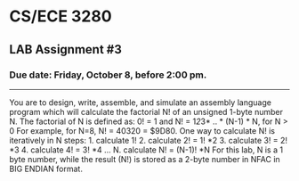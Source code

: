 # CS/ECE 3280 
## LAB Assignment #3 
### Due date: Friday, October 8, before 2:00 pm. 
*****************************************************
You are to design, write, assemble, and simulate an assembly language program which will calculate the
factorial N! of an unsigned 1-byte number N. 
The factorial of N is defined as: 0! = 1 and N! = 1*2*3* .. * (N-1) * N, for N > 0 
For example, for N=8, N! = 40320 = $9D80. 
One way to calculate N! is iteratively in N steps: 
	1. calculate 1! 
	2. calculate 2! = 1! *2 
	3. calculate 3! = 2! *3 
	4. calculate 4! = 3! *4 
	 …
	N. calculate N! = (N-1)! *N 
For this lab, N is a 1 byte number, while the result (N!) is stored as a 2-byte number in NFAC in BIG 
ENDIAN format. 
